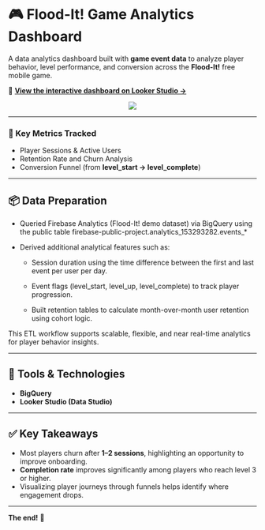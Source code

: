 # 🎮 Flood-It! Game Analytics Dashboard  

A data analytics dashboard built with **game event data** to analyze player behavior, level performance, and conversion across the **Flood-It!** free mobile game.  

🔗 **[View the interactive dashboard on Looker Studio →](https://lookerstudio.google.com/reporting/506c75d3-9105-44ff-9ddb-aad1a6819208)**  
<p align="center">
  <a href="https://lookerstudio.google.com/reporting/506c75d3-9105-44ff-9ddb-aad1a6819208" target="_blank">
    <img src="https://github.com/yourusername/floodit-analytics/blob/main/FloodIt_Analytics_Preview.png" />
  </a>
</p>

---

### 🎯 Key Metrics Tracked
- Player Sessions & Active Users  
- Retention Rate and Churn Analysis  
- Conversion Funnel (from **level_start → level_complete**)  

---

## 📦 Data Preparation  

- Queried Firebase Analytics (Flood-It! demo dataset) via BigQuery using the public table firebase-public-project.analytics_153293282.events_*  

- Derived additional analytical features such as:

    - Session duration using the time difference between the first and last event per user per day.

    - Event flags (level_start, level_up, level_complete) to track player progression.
    - Built retention tables to calculate month-over-month user retention using cohort logic.

This ETL workflow supports scalable, flexible, and near real-time analytics for player behavior insights.  

---

## 🧰 Tools & Technologies  

- **BigQuery**  
- **Looker Studio (Data Studio)** 

---

## ✅ Key Takeaways  

- Most players churn after **1–2 sessions**, highlighting an opportunity to improve onboarding.  
- **Completion rate** improves significantly among players who reach level 3 or higher.  
- Visualizing player journeys through funnels helps identify where engagement drops.  

---

**The end!** 🚀
